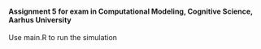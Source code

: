 #### Assignment 5 for exam in Computational Modeling, Cognitive Science, Aarhus University

Use main.R to run the simulation

